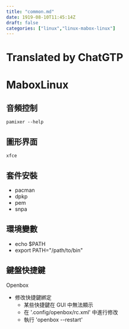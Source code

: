 ```yaml
---
title: "common.md"
date: 1919-08-10T11:45:14Z
draft: false
categories: ["linux","linux-mabox-linux"]
---
```




# Translated by ChatGTP

# MaboxLinux
## 音頻控制

`pamixer --help`

## 圖形界面

`xfce`

## 套件安裝

* pacman
* dpkp
* pem
* snpa

## 環境變數

* echo $PATH
* export PATH="/path/to/bin"

## 鍵盤快捷鍵

Openbox

  * 修改快捷鍵綁定
    * 某些快捷鍵在 GUI 中無法顯示
    * 在 '.config/openbox/rc.xml' 中進行修改
    * 執行 'openbox --restart'
